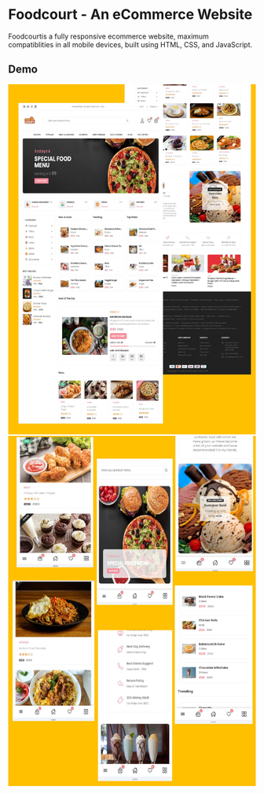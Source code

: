 # Foodcourt - An eCommerce Website
Foodcourtis a fully responsive ecommerce website, maximum compatiblities in all mobile devices, built using HTML, CSS, and JavaScript.

## Demo

![Foodcourt Desktop Demo](./assets/images/webpage_pages-to-jpg-0001.jpg "Desktop Demo")
![Foodcourt Mobile Demo](./assets/images/mobile_page-0001.jpg "Mobile Demo")

